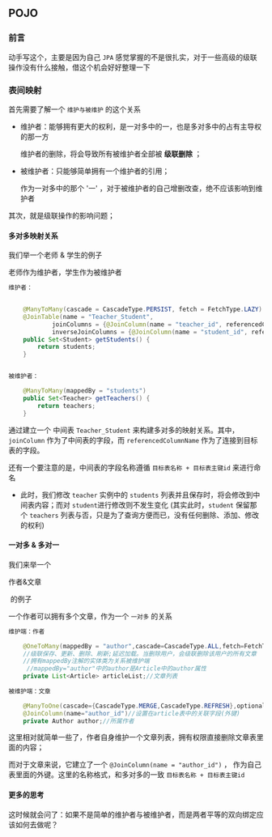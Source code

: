 ## POJO

### 前言

动手写这个，主要是因为自己 `JPA` 感觉掌握的不是很扎实，对于一些高级的级联操作没有什么接触，借这个机会好好整理一下

### 表间映射

首先需要了解一个 `维护与被维护` 的这个关系

- 维护者：能够拥有更大的权利，是一对多中的一，也是多对多中的占有主导权的那一方

  维护者的删除，将会导致所有被维护者全部被 **级联删除** ；

- 被维护者：只能够简单拥有一个维护者的引用；

  作为一对多中的那个 '一' ，对于被维护者的自己增删改查，绝不应该影响到维护者

其次，就是级联操作的影响问题；



#### 多对多映射关系

我们举一个老师 & 学生的例子

老师作为维护者，学生作为被维护者

```java
维护者：


	@ManyToMany(cascade = CascadeType.PERSIST, fetch = FetchType.LAZY)
    @JoinTable(name = "Teacher_Student",
            joinColumns = {@JoinColumn(name = "teacher_id", referencedColumnName = "id")},
            inverseJoinColumns = {@JoinColumn(name = "student_id", referencedColumnName = "id")})
    public Set<Student> getStudents() {
        return students;
    }


被维护者：

	@ManyToMany(mappedBy = "students")
    public Set<Teacher> getTeachers() {
        return teachers;
    }
```

通过建立一个 中间表 `Teacher_Student` 来构建多对多的映射关系。其中，`joinColumn` 作为了中间表的字段，而 `referencedColumnName` 作为了连接到目标表的字段。

还有一个要注意的是，中间表的字段名称遵循 `目标表名称 + 目标表主键id` 来进行命名

- 此时，我们修改 `teacher` 实例中的 `students` 列表并且保存时，将会修改到中间表内容；而对 `student`进行修改则不发生变化 (其实此时，`student` 保留那个 `teachers` 列表与否，只是为了查询方便而已，没有任何删除、添加、修改的权利)

#### 一对多 & 多对一

我们来举一个 

作者&文章

​		的例子

一个作者可以拥有多个文章，作为一个 `一对多` 的关系

```java
维护端：作者

	@OneToMany(mappedBy = "author",cascade=CascadeType.ALL,fetch=FetchType.LAZY)
    //级联保存、更新、删除、刷新;延迟加载。当删除用户，会级联删除该用户的所有文章
    //拥有mappedBy注解的实体类为关系被维护端
     //mappedBy="author"中的author是Article中的author属性
    private List<Article> articleList;//文章列表
    
被维护端：文章

	@ManyToOne(cascade={CascadeType.MERGE,CascadeType.REFRESH},optional=false)//可选属性optional=false,表示author不能为空。删除文章，不影响用户
    @JoinColumn(name="author_id")//设置在article表中的关联字段(外键)
    private Author author;//所属作者
```

这里相对就简单一些了，作者自身维护一个文章列表，拥有权限直接删除文章表里面的内容；

而对于文章来说，它建立了一个 `@JoinColumn(name = "author_id")` ， 作为自己表里面的外键。这里的名称格式，和多对多的一致  `目标表名称 + 目标表主键id`

#### 更多的思考

这时候就会问了：如果不是简单的维护者与被维护者，而是两者平等的双向绑定应该如何去做呢？